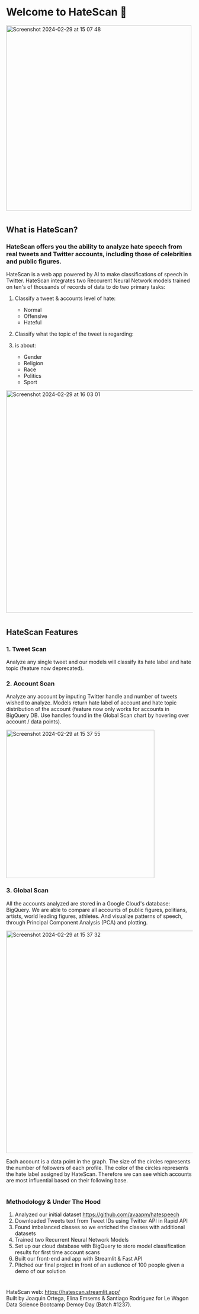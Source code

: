 # Welcome to HateScan 📢

<img width="500" alt="Screenshot 2024-02-29 at 15 07 48" src="https://github.com/joaquin-ortega84/HateScan/assets/104449577/3ff8f7d9-1e05-4cc4-a4ca-2dcedfae33bd">

#

## What is HateScan?

### HateScan offers you the ability to analyze hate speech from real tweets and Twitter accounts, including those of celebrities and public figures. 

HateScan is a web app powered by AI to make classifications of speech in Twitter. HateScan integrates two Reccurent Neural Network models trained on ten's of thousands of records of data to do two primary tasks:

1. Classify a tweet & accounts level of hate:
   - Normal
   - Offensive
   - Hateful
     
3. Classify what the topic of the tweet is regarding:
4. is about:
    - Gender
    - Religion
    - Race
    - Politics
    - Sport
  
<img width="600" alt="Screenshot 2024-02-29 at 16 03 01" src="https://github.com/joaquin-ortega84/Portfolio/assets/104449577/f6e62fe2-cd5e-4940-9ce0-a3d7ec03d86e">

# 

## HateScan Features

### 1. Tweet Scan
Analyze any single tweet and our models will classify its hate label and hate topic (feature now deprecated).

### 2. Account Scan
Analyze any account by inputing Twitter handle and number of tweets wished to analyze. Models return hate label of account and hate topic distribution of the account (feature now only works for accounts in BigQuery DB. Use handles found in the Global Scan chart by hovering over account / data points).

<img width="400" alt="Screenshot 2024-02-29 at 15 37 55" src="https://github.com/joaquin-ortega84/HateScan/assets/104449577/e76c5a44-75ba-4ccf-a190-87a7ecb8ccc8">

### 3. Global Scan
All the accounts analyzed are stored in a Google Cloud's database: BigQuery. We are able to compare all accounts of public figures, politians, artists, world leading figures, athletes. And visualize patterns of speech, through Principal Component Analysis (PCA) and plotting. 

<img width="600" alt="Screenshot 2024-02-29 at 15 37 32" src="https://github.com/joaquin-ortega84/HateScan/assets/104449577/6acb4c29-f341-4fd2-a182-b4be04376877">

Each account is a data point in the graph. The size of the circles represents the number of followers of each profile. The color of the circles represents the hate label assigned by HateScan. Therefore we can see which accounts are most influential based on their following base.

#

### Methodology & Under The Hood

1. Analyzed our initial dataset https://github.com/avaapm/hatespeech
2. Downloaded Tweets text from Tweet IDs using Twitter API in Rapid API
3. Found imbalanced classes so we enriched the classes with additional datasets
4. Trained two Recurrent Neural Network Models
5. Set up our cloud database with BigQuery to store model classification results for first time account scans
6. Built our front-end and app with Streamlit & Fast API
7. Pitched our final project in front of an audience of 100 people given a demo of our solution

#

HateScan web: https://hatescan.streamlit.app/ <br>
Built by Joaquin Ortega, Elina Emsems & Santiago Rodriguez for Le Wagon Data Science Bootcamp Demoy Day (Batch #1237).

